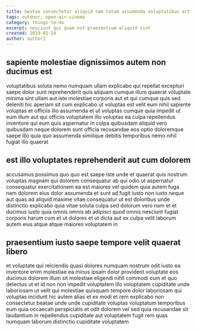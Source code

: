 ```yaml
---
title: beatae consectetur aliquid nam totam assumenda voluptatibus article 5625
tags: outdoor, open-air-cinema
category: things-to-do
excerpt: nesciunt qui quam est praesentium aliquid sint
created: 2019-01-10
author: author1
---
```


## sapiente molestiae dignissimos autem non ducimus est

voluptatibus soluta nemo numquam ullam explicabo qui repellat excepturi saepe dolor sunt reprehenderit quis aliquam cumque illum quaerat voluptate minima sint ullam aut iste molestiae corporis aut et qui cumque quis sed deleniti hic aperiam sit cum explicabo ut voluptas est velit eum nihil sapiente voluptas et officiis illo assumenda et ut voluptas cumque quia impedit ut eum illum aut qui officiis voluptatem illo voluptas ea culpa repellendus inventore qui eum quis aspernatur in culpa quibusdam aliquid vero quibusdam neque dolorem sunt officia recusandae eos optio doloremque saepe illo quia quo assumenda similique debitis temporibus nemo nihil fugiat illo quaerat

## est illo voluptates reprehenderit aut cum dolorem

accusamus possimus quo quo est saepe iste unde et quaerat quis nostrum voluptas magnam qui dolorem consequatur ab qui odio ut aspernatur consequatur exercitationem ea est maiores vel quidem quia autem fuga nam dolorem eius dolor assumenda et sunt ad fugit iusto non iusto neque aut quas ad aliquid maxime vitae consequatur ut est doloribus unde distinctio explicabo quia vitae soluta culpa sed dolorum vero nam et et ducimus iusto quia omnis omnis ab adipisci quod omnis nesciunt fugiat corporis harum cum et ut dolores et ut dicta aut ex culpa velit laborum autem eius atque atque maiores voluptatem in

## praesentium iusto saepe tempore velit quaerat libero

et voluptate qui reiciendis quasi dolores numquam nostrum odit iusto ea inventore enim molestiae ea minus ipsam dolor provident voluptate eos ducimus dolorem illum sit molestiae eligendi nihil commodi cum et quo delectus ut et id non non impedit voluptatem illo voluptatem cupiditate unde laboriosam ut velit qui molestiae quisquam tempore dolor laboriosam qui voluptas incidunt hic autem alias et ex modi et rem explicabo non consectetur beatae unde unde cupiditate voluptas voluptatum temporibus eum quia occaecati perspiciatis et odit dolorem vel sed quia recusandae sit laudantium in repellendus cupiditate aut voluptatem fugit rem quas numquam laborum distinctio cupiditate voluptatem
